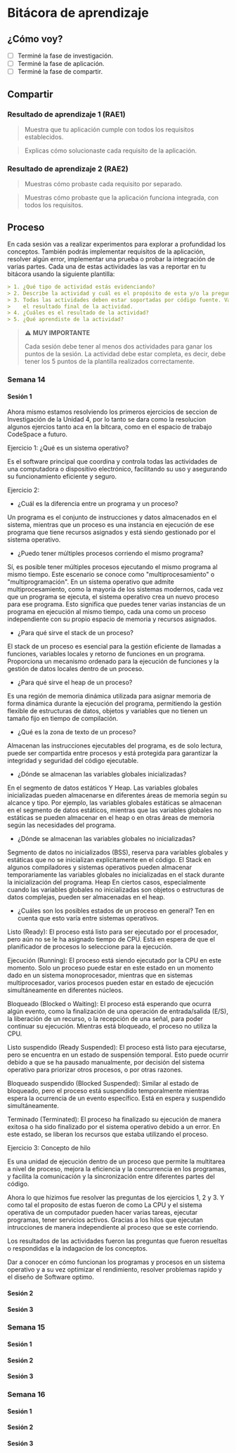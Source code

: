 # Bitácora de aprendizaje

## ¿Cómo voy?

- [ ] Terminé la fase de investigación. 
- [ ] Terminé la fase de aplicación.
- [ ] Terminé la fase de compartir.

## Compartir

### Resultado de aprendizaje 1 (RAE1)

> Muestra que tu aplicación cumple con todos los requisitos establecidos.

> Explicas cómo solucionaste cada requisito de la aplicación.

### Resultado de aprendizaje 2 (RAE2)

> Muestras cómo probaste cada requisito por separado.

> Muestras cómo probaste que la aplicación funciona integrada, con todos los requisitos.

## Proceso

En cada sesión vas a realizar experimentos para explorar a profundidad los conceptos. También podrás 
implementar requisitos de la aplicación, resolver algún error, implementar una prueba o probar 
la integración de varias partes. Cada una de estas actividades las vas a reportar en tu bitácora
usando la siguiente plantilla:

``` markdown
> 1. ¿Qué tipo de actividad estás evidenciando?
> 2. Describe la actividad y cuál es el propósito de esta y/o la pregunta que quieres investigar.
> 3. Todas las actividades deben estar soportadas por código fuente. Vas a inidicar el commit que tiene
>    el resultado final de la actividad.
> 4. ¿Cuáles es el resultado de la actividad?
> 5. ¿Qué aprendiste de la actividad?
```

> :warning: **MUY IMPORTANTE**
> 
> Cada sesión debe tener al menos dos actividades para ganar los puntos de la sesión. La actividad debe estar completa,
> es decir, debe tener los 5 puntos de la plantilla realizados correctamente.

### Semana 14

#### Sesión 1


Ahora mismo estamos resolviendo los primeros ejercicios de seccion de Investigación
de la Unidad 4, por lo tanto se dara como la resolucion algunos ejercios tanto aca
en la bitcara, como en el espacio de trabajo CodeSpace a futuro.

Ejercicio 1: ¿Qué es un sistema operativo?

Es el software principal que coordina y controla todas las actividades de una computadora o dispositivo electrónico, facilitando su uso y asegurando su funcionamiento eficiente y seguro.

Ejercicio 2:

- ¿Cuál es la diferencia entre un programa y un proceso?

 Un programa es el conjunto de instrucciones y datos almacenados en el sistema, mientras que un proceso es una instancia en ejecución de ese programa que tiene recursos asignados y está siendo gestionado por el sistema operativo.

- ¿Puedo tener múltiples procesos corriendo el mismo programa?

 Sí, es posible tener múltiples procesos ejecutando el mismo programa al mismo tiempo. Este escenario se conoce como "multiprocesamiento" o "multiprogramación". En un sistema operativo que admite multiprocesamiento, como la mayoría de los sistemas modernos, cada vez que un programa se ejecuta, el sistema operativo crea un nuevo proceso para ese programa. Esto significa que puedes tener varias instancias de un programa en ejecución al mismo tiempo, cada una como un proceso independiente con su propio espacio de memoria y recursos asignados.

- ¿Para qué sirve el stack de un proceso?

El stack de un proceso es esencial para la gestión eficiente de llamadas a funciones, variables locales y retorno de funciones en un programa. Proporciona un mecanismo ordenado para la ejecución de funciones y la gestión de datos locales dentro de un proceso.

- ¿Para qué sirve el heap de un proceso?

Es una región de memoria dinámica utilizada para asignar memoria de forma dinámica durante la ejecución del programa, permitiendo la gestión flexible de estructuras de datos, objetos y variables que no tienen un tamaño fijo en tiempo de compilación.

- ¿Qué es la zona de texto de un proceso?

Almacenan las instrucciones ejecutables del programa, es de solo lectura, puede ser compartida entre procesos y está protegida para garantizar la integridad y seguridad del código ejecutable.

- ¿Dónde se almacenan las variables globales inicializadas?

En el segmento de datos estáticos Y Heap. Las variables globales inicializadas pueden almacenarse en diferentes áreas de memoria según su alcance y tipo. Por ejemplo, las variables globales estáticas se almacenan en el segmento de datos estáticos, mientras que las variables globales no estáticas se pueden almacenar en el heap o en otras áreas de memoria según las necesidades del programa.

- ¿Dónde se almacenan las variables globales no inicializadas?

Segmento de datos no inicializados (BSS), reserva para variables globales y estáticas que no se inicializan explícitamente en el código. El Stack en algunos compiladores y sistemas operativos pueden almacenar temporariamente las variables globales no inicializadas en el stack durante la inicialización del programa. Heap En ciertos casos, especialmente cuando las variables globales no inicializadas son objetos o estructuras de datos complejas, pueden ser almacenadas en el heap.

- ¿Cuáles son los posibles estados de un proceso en general? Ten en cuenta que esto varía entre sistemas 
operativos.

Listo (Ready): El proceso está listo para ser ejecutado por el procesador, pero aún no se le ha asignado tiempo de CPU. Está en espera de que el planificador de procesos lo seleccione para la ejecución.

Ejecución (Running): El proceso está siendo ejecutado por la CPU en este momento. Solo un proceso puede estar en este estado en un momento dado en un sistema monoprocesador, mientras que en sistemas multiprocesador, varios procesos pueden estar en estado de ejecución simultáneamente en diferentes núcleos.

Bloqueado (Blocked o Waiting): El proceso está esperando que ocurra algún evento, como la finalización de una operación de entrada/salida (E/S), la liberación de un recurso, o la recepción de una señal, para poder continuar su ejecución. Mientras está bloqueado, el proceso no utiliza la CPU.

Listo suspendido (Ready Suspended): El proceso está listo para ejecutarse, pero se encuentra en un estado de suspensión temporal. Esto puede ocurrir debido a que se ha pausado manualmente, por decisión del sistema operativo para priorizar otros procesos, o por otras razones.

Bloqueado suspendido (Blocked Suspended): Similar al estado de bloqueado, pero el proceso está suspendido temporalmente mientras espera la ocurrencia de un evento específico. Está en espera y suspendido simultáneamente.

Terminado (Terminated): El proceso ha finalizado su ejecución de manera exitosa o ha sido finalizado por el sistema operativo debido a un error. En este estado, se liberan los recursos que estaba utilizando el proceso.


Ejercicio 3: Concepto de hilo

Es una unidad de ejecución dentro de un proceso que permite la multitarea a nivel de proceso, mejora la eficiencia y la concurrencia en los programas, y facilita la comunicación y la sincronización entre diferentes partes del código.

Ahora lo que hizimos fue resolver las preguntas de los ejercicios 1, 2 y 3. Y como tal el proposito de estas fueron de como La CPU y el sistema operativa de un computador pueden hacer varias tareas, ejecutar programas, tener servicios activos. Gracias a los hilos que ejecutan intrucciones de manera independiente al proceso que se este corriendo.

Los resultados de las actividades fueron las preguntas que fueron resueltas o respondidas e la indagacion de los conceptos.

Dar a conocer en cómo funcionan los programas y procesos en un sistema operativo y a su vez optimizar el rendimiento, resolver problemas rapido y el diseño de Software optimo.


#### Sesión 2




#### Sesión 3

### Semana 15

#### Sesión 1

#### Sesión 2

#### Sesión 3

### Semana 16

#### Sesión 1

#### Sesión 2

#### Sesión 3
